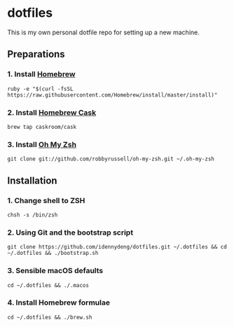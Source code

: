 # dotfiles
This is my own personal dotfile repo for setting up a new machine.

## Preparations
### 1. Install [Homebrew](http://brew.sh/)
```
ruby -e "$(curl -fsSL https://raw.githubusercontent.com/Homebrew/install/master/install)"
```

### 2. Install [Homebrew Cask](http://caskroom.io/)
```
brew tap caskroom/cask
```

### 3. Install [Oh My Zsh](http://ohmyz.sh/)
```
git clone git://github.com/robbyrussell/oh-my-zsh.git ~/.oh-my-zsh
```

## Installation
### 1. Change shell to ZSH
```
chsh -s /bin/zsh
```

### 2. Using Git and the bootstrap script
```
git clone https://github.com/idennydeng/dotfiles.git ~/.dotfiles && cd ~/.dotfiles && ./bootstrap.sh
```

### 3. Sensible macOS defaults
```
cd ~/.dotfiles && ./.macos
```

### 4. Install Homebrew formulae
```
cd ~/.dotfiles && ./brew.sh
```
